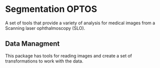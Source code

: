 # Segmentation OPTOS

A set of tools that provide a variety of analysis for medical images from a Scanning laser ophthalmoscopy (SLO).

## Data Managment
This package has tools for reading images and create a set of transformations to work with the data.


